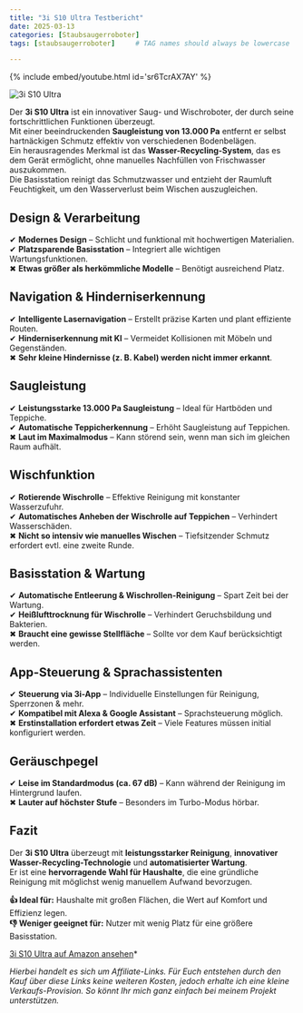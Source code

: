```yaml
---
title: "3i S10 Ultra Testbericht"
date: 2025-03-13
categories: [Staubsaugerroboter]
tags: [staubsaugerroboter]     # TAG names should always be lowercase

---
```


{% include embed/youtube.html id='sr6TcrAX7AY' %}

![3i S10 Ultra](https://m.media-amazon.com/images/I/71HJ5UqzgXL._AC_SL1500_.jpg)

Der **3i S10 Ultra** ist ein innovativer Saug- und Wischroboter, der durch seine fortschrittlichen Funktionen überzeugt.  
Mit einer beeindruckenden **Saugleistung von 13.000 Pa** entfernt er selbst hartnäckigen Schmutz effektiv von verschiedenen Bodenbelägen.  
Ein herausragendes Merkmal ist das **Wasser-Recycling-System**, das es dem Gerät ermöglicht, ohne manuelles Nachfüllen von Frischwasser auszukommen.  
Die Basisstation reinigt das Schmutzwasser und entzieht der Raumluft Feuchtigkeit, um den Wasserverlust beim Wischen auszugleichen.

## Design & Verarbeitung

✔ **Modernes Design** – Schlicht und funktional mit hochwertigen Materialien.  
✔ **Platzsparende Basisstation** – Integriert alle wichtigen Wartungsfunktionen.  
✖ **Etwas größer als herkömmliche Modelle** – Benötigt ausreichend Platz.

## Navigation & Hinderniserkennung

✔ **Intelligente Lasernavigation** – Erstellt präzise Karten und plant effiziente Routen.  
✔ **Hinderniserkennung mit KI** – Vermeidet Kollisionen mit Möbeln und Gegenständen.  
✖ **Sehr kleine Hindernisse (z. B. Kabel) werden nicht immer erkannt**.

## Saugleistung

✔ **Leistungsstarke 13.000 Pa Saugleistung** – Ideal für Hartböden und Teppiche.  
✔ **Automatische Teppicherkennung** – Erhöht Saugleistung auf Teppichen.  
✖ **Laut im Maximalmodus** – Kann störend sein, wenn man sich im gleichen Raum aufhält.

## Wischfunktion

✔ **Rotierende Wischrolle** – Effektive Reinigung mit konstanter Wasserzufuhr.  
✔ **Automatisches Anheben der Wischrolle auf Teppichen** – Verhindert Wasserschäden.  
✖ **Nicht so intensiv wie manuelles Wischen** – Tiefsitzender Schmutz erfordert evtl. eine zweite Runde.

## Basisstation & Wartung

✔ **Automatische Entleerung & Wischrollen-Reinigung** – Spart Zeit bei der Wartung.  
✔ **Heißlufttrocknung für Wischrolle** – Verhindert Geruchsbildung und Bakterien.  
✖ **Braucht eine gewisse Stellfläche** – Sollte vor dem Kauf berücksichtigt werden.

## App-Steuerung & Sprachassistenten

✔ **Steuerung via 3i-App** – Individuelle Einstellungen für Reinigung, Sperrzonen & mehr.  
✔ **Kompatibel mit Alexa & Google Assistant** – Sprachsteuerung möglich.  
✖ **Erstinstallation erfordert etwas Zeit** – Viele Features müssen initial konfiguriert werden.

## Geräuschpegel

✔ **Leise im Standardmodus (ca. 67 dB)** – Kann während der Reinigung im Hintergrund laufen.  
✖ **Lauter auf höchster Stufe** – Besonders im Turbo-Modus hörbar.

## Fazit

Der **3i S10 Ultra** überzeugt mit **leistungsstarker Reinigung**, **innovativer Wasser-Recycling-Technologie** und **automatisierter Wartung**.  
Er ist eine **hervorragende Wahl für Haushalte**, die eine gründliche Reinigung mit möglichst wenig manuellem Aufwand bevorzugen.

**👍 Ideal für:** Haushalte mit großen Flächen, die Wert auf Komfort und Effizienz legen.  
**👎 Weniger geeignet für:** Nutzer mit wenig Platz für eine größere Basisstation.

[3i S10 Ultra auf Amazon ansehen](https://amzn.to/425FF2s)*

*Hierbei handelt es sich um Affiliate-Links. Für Euch entstehen durch den Kauf über diese Links keine weiteren Kosten, jedoch erhalte ich eine kleine Verkaufs-Provision. So könnt Ihr mich ganz einfach bei meinem Projekt unterstützen.*
